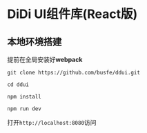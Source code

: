 # DiDi UI组件库(React版)

## 本地环境搭建
提前在全局安装好**webpack**

`git clone https://github.com/busfe/ddui.git`

`cd ddui`

`npm install`

`npm run dev`

打开`http://localhost:8080`访问